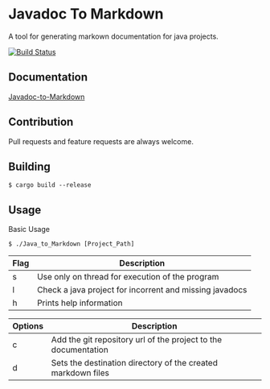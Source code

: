 # Javadoc To Markdown

A tool for generating markown documentation for java projects.

[![Build Status](https://travis-ci.org/JoshBrudnak/Javadoc-To-Markdown.svg?branch=master)](https://travis-ci.org/JoshBrudnak/Javadoc-To-Markdown)

## Documentation

[Javadoc-to-Markdown](https://joshbrudnak.github.io/Javadoc-To-Markdown/)

## Contribution

Pull requests and feature requests are always welcome.

## Building

```
$ cargo build --release
```

## Usage

Basic Usage
```
$ ./Java_to_Markdown [Project_Path]
```

| Flag | Description |
| ---- | ----------- |
| s | Use only on thread for execution of the program |
| l | Check a java project for incorrent and missing javadocs |
| h | Prints help information |

| Options | Description |
| ------- | ----------- |
| c | Add the git repository url of the project to the documentation |
| d | Sets the destination directory of the created markdown files |
